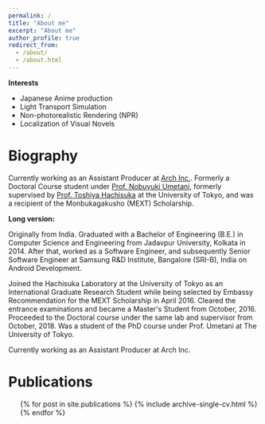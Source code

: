 ```yaml
---
permalink: /
title: "About me"
excerpt: "About me"
author_profile: true
redirect_from: 
  - /about/
  - /about.html
---
```


**Interests**
  
  * Japanese Anime production
  * Light Transport Simulation
  * Non-photorealistic Rendering (NPR)
  * Localization of Visual Novels
  
# Biography
Currently working as an Assistant Producer at [Arch Inc.](https://archinc.jp/en/).
Formerly a Doctoral Course student under  [Prof. Nobuyuki Umetani](https://cgenglab.github.io/labpage/en/authors/admin/), formerly supervised by [Prof. Toshiya Hachisuka](https://cs.uwaterloo.ca/~thachisu/) at the University of Tokyo, and was a recipient of the Monbukagakusho (MEXT) Scholarship.

**Long version:**

Originally from India. Graduated with a Bachelor of Engineering (B.E.) in Computer Science and Engineering from Jadavpur University, Kolkata in 2014. After that, worked as a Software Engineer, and subsequently Senior Software Engineer at Samsung R&D Institute, Bangalore (SRI-B), India on Android Development.

Joined the Hachisuka Laboratory at the University of Tokyo as an International Graduate Research Student while being selected by Embassy Recommendation for the MEXT Scholarship in April 2016. Cleared the entrance examinations and became a Master's Student from October, 2016. Proceeded to the Doctoral course under the same lab and supervisor from October, 2018. Was a student of the PhD course under Prof. Umetani at The University of Tokyo.

Currently working as an Assistant Producer at Arch Inc.

# Publications
  <ul>{% for post in site.publications %}
    {% include archive-single-cv.html %}
  {% endfor %}</ul>